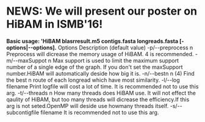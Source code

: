 **NEWS: We will present our poster on HiBAM in ISMB'16!**
===================


**Basic usage: 'HiBAM blasrresult.m5 contigs.fasta longreads.fasta [-options|--options].**
Options Description (default value)
-p/--preprocess	n
	Preprocess will dicrease the memory usage of HiBAM. 4 is recommended.
-m/--maxSuppot n
	Max support is used to limit the maximum support number of a single edge of the graph.
	If you don't set the maxSupport number.HiBAM will automatically deside how big it is.
-n/--bestn n (4)
	Find the best n route of each longread which have most similarity.
-l/--log filename
	Print logfile will cost a lot of time. It is recommended not to use this arg.
-t/--threads n
	How many threads does HiBAM use. It will not effect the qaulity of HiBAM, but too many
	threads will dicrease the efficiency.If this arg is not seted.OpenMP will deside use 
	howmany threads itself.
-s/--subcontigfile filename 
	It is recommended not to use this arg.

